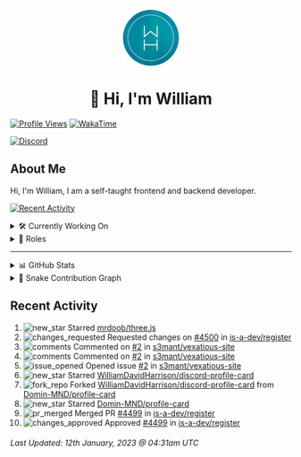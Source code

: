 <p align="center">
  <a href="https://wdh.gg">
    <img src="https://raw.githubusercontent.com/WilliamDavidHarrison/WilliamDavidHarrison/main/assets/logo.png" height="100" width="100">
  </a>
</p>

<h1 align="center">👋 Hi, I'm William</h1>

[![Profile Views](https://komarev.com/ghpvc/?username=williamdavidharrison&color=blue&style=for-the-badge)](https://wdh.gg/github)
[![WakaTime](https://wakatime.com/badge/user/817e29c1-e1ac-4adc-936b-37bfa447c165.svg?style=for-the-badge)](https://wdh.gg/wakatime)

[![Discord](https://lanyard.cnrad.dev/api/853158265466257448)](https://wdh.gg/discord/account)

## About Me
Hi, I'm William, I am a self-taught frontend and backend developer.

[![Recent Activity](https://img.shields.io/badge/-Recent%20Activity-333333?style=for-the-badge&logo=github)](https://wdh.gg/activity)

<details>
  <summary>🛠️ Currently Working On</summary>
  <br>

  [![Easy Script](https://img.shields.io/badge/-Easy%20Script-333333?style=for-the-badge)](https://wdh.gg/easyscript)

</details>

<details>
  <summary>💼 Roles</summary>
  <br>

  [![Future Focus Accounting](https://img.shields.io/badge/Future%20Focus%20Accounting-Developer-222222?style=for-the-badge)](https://wdh.gg/ffa/github)

  [![Open Domains](https://img.shields.io/badge/Open%20Domains-Maintainer-222222?style=for-the-badge)](https://wdh.gg/od)

  [![is-a.dev](https://img.shields.io/badge/is--a.dev-Maintainer-222222?style=for-the-badge)](https://wdh.gg/is-a-dev)

  [![is-a-good.dev](https://img.shields.io/badge/is--a--good.dev-Helper-222222?style=for-the-badge)](https://wdh.gg/is-a-good-dev)

</details>

---

<details>
  <summary>📊 GitHub Stats</summary>
  <br>

  ![GitHub Stats](https://github-readme-stats.vercel.app/api?username=williamdavidharrison&theme=algolia&show_icons=true&border_radius=8&count_private=true&include_all_commits=true)

  ![Top Languages](https://github-readme-stats.vercel.app/api/top-langs/?username=williamdavidharrison&theme=algolia&layout=compact&border_radius=8)

  ![GitHub Streak](https://streak-stats.demolab.com/?user=WilliamDavidHarrison&theme=dark)

</details>

<details>
  <summary>🐍 Snake Contribution Graph</summary>
  <br>

  ![Snake](https://github.com/WilliamDavidHarrison/WilliamDavidHarrison/blob/output/github-contribution-grid-snake.svg)

</details>

## Recent Activity

<!--RECENT_ACTIVITY:start-->
1. ![new_star](https://cdn.jsdelivr.net/gh/Readme-Workflows/Readme-Icons@main/icons/octicons/StarredRepositoryYellow.svg) Starred [mrdoob/three.js](https://github.com/mrdoob/three.js)<br>
2. ![changes_requested](https://cdn.jsdelivr.net/gh/Readme-Workflows/Readme-Icons@main/icons/octicons/RequestedChanges.svg) Requested changes on [#4500](https://github.com/is-a-dev/register/pull/4500#pullrequestreview-1244899876) in [is-a-dev/register](https://github.com/is-a-dev/register)<br>
3. ![comments](https://cdn.jsdelivr.net/gh/Readme-Workflows/Readme-Icons@main/icons/octicons/Comment.svg) Commented on [#2](https://github.com/s3mant/vexatious-site/issues/2#issuecomment-1379749606) in [s3mant/vexatious-site](https://github.com/s3mant/vexatious-site)<br>
4. ![comments](https://cdn.jsdelivr.net/gh/Readme-Workflows/Readme-Icons@main/icons/octicons/Comment.svg) Commented on [#2](https://github.com/s3mant/vexatious-site/issues/2#issuecomment-1379748992) in [s3mant/vexatious-site](https://github.com/s3mant/vexatious-site)<br>
5. ![issue_opened](https://cdn.jsdelivr.net/gh/Readme-Workflows/Readme-Icons@main/icons/octicons/IssueOpened.svg) Opened issue [#2](https://github.com/s3mant/vexatious-site/issues/2) in [s3mant/vexatious-site](https://github.com/s3mant/vexatious-site)<br>
6. ![new_star](https://cdn.jsdelivr.net/gh/Readme-Workflows/Readme-Icons@main/icons/octicons/StarredRepositoryYellow.svg) Starred [WilliamDavidHarrison/discord-profile-card](https://github.com/WilliamDavidHarrison/discord-profile-card)<br>
7. ![fork_repo](https://cdn.jsdelivr.net/gh/Readme-Workflows/Readme-Icons@main/icons/octicons/ForkedRepository.svg) Forked [WilliamDavidHarrison/discord-profile-card](https://github.com/WilliamDavidHarrison/discord-profile-card) from [Domin-MND/profile-card](https://github.com/Domin-MND/profile-card)<br>
8. ![new_star](https://cdn.jsdelivr.net/gh/Readme-Workflows/Readme-Icons@main/icons/octicons/StarredRepositoryYellow.svg) Starred [Domin-MND/profile-card](https://github.com/Domin-MND/profile-card)<br>
9. ![pr_merged](https://cdn.jsdelivr.net/gh/Readme-Workflows/Readme-Icons@main/icons/octicons/PullRequestMerged.svg) Merged PR [#4499](https://github.com/is-a-dev/register/pull/4499) in [is-a-dev/register](https://github.com/is-a-dev/register)<br>
10. ![changes_approved](https://cdn.jsdelivr.net/gh/Readme-Workflows/Readme-Icons@main/icons/octicons/ApprovedChanges.svg) Approved [#4499](https://github.com/is-a-dev/register/pull/4499#pullrequestreview-1244853274) in [is-a-dev/register](https://github.com/is-a-dev/register)<br>
<!--RECENT_ACTIVITY:end-->

<!--RECENT_ACTIVITY:last_update-->
###### Last Updated: 12th January, 2023 @ 04:31am UTC
<!--RECENT_ACTIVITY:last_update_end-->
